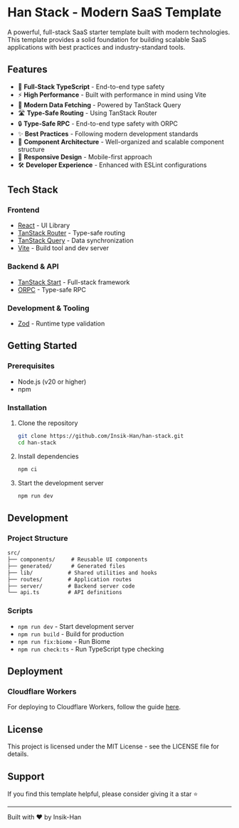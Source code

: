 # Han Stack - Modern SaaS Template

A powerful, full-stack SaaS starter template built with modern technologies. This template provides a solid foundation for building scalable SaaS applications with best practices and industry-standard tools.

## Features

- 🚀 **Full-Stack TypeScript** - End-to-end type safety
- ⚡ **High Performance** - Built with performance in mind using Vite
- 🔄 **Modern Data Fetching** - Powered by TanStack Query
- 🛣️ **Type-Safe Routing** - Using TanStack Router
- 🔒 **Type-Safe RPC** - End-to-end type safety with ORPC
- ✨ **Best Practices** - Following modern development standards
- 🎨 **Component Architecture** - Well-organized and scalable component structure
- 📱 **Responsive Design** - Mobile-first approach
- 🛠️ **Developer Experience** - Enhanced with ESLint configurations

## Tech Stack

### Frontend

- [React](https://react.dev) - UI Library
- [TanStack Router](https://tanstack.com/router/latest) - Type-safe routing
- [TanStack Query](https://tanstack.com/query/latest) - Data synchronization
- [Vite](https://vitejs.dev) - Build tool and dev server

### Backend & API

- [TanStack Start](https://tanstack.com/start/latest) - Full-stack framework
- [ORPC](https://orpc.unnoq.com) - Type-safe RPC

### Development & Tooling

- [Zod](https://zod.dev) - Runtime type validation

## Getting Started

### Prerequisites

- Node.js (v20 or higher)
- npm

### Installation

1. Clone the repository

    ```bash
    git clone https://github.com/Insik-Han/han-stack.git
    cd han-stack
    ```

2. Install dependencies

    ```bash
    npm ci
    ```

3. Start the development server

    ```bash
    npm run dev
    ```

## Development

### Project Structure

```txt
src/
├── components/     # Reusable UI components
├── generated/      # Generated files
├── lib/           # Shared utilities and hooks
├── routes/        # Application routes
├── server/        # Backend server code
└── api.ts         # API definitions
```

### Scripts

- `npm run dev` - Start development server
- `npm run build` - Build for production
- `npm run fix:biome` - Run Biome
- `npm run check:ts` - Run TypeScript type checking

## Deployment

### Cloudflare Workers

For deploying to Cloudflare Workers, follow the guide [here](https://gist.github.com/slawton3/509f61c8e764e544d063cdd93b53c363).

## License

This project is licensed under the MIT License - see the LICENSE file for details.

## Support

If you find this template helpful, please consider giving it a star ⭐️

---

Built with ❤️ by Insik-Han
